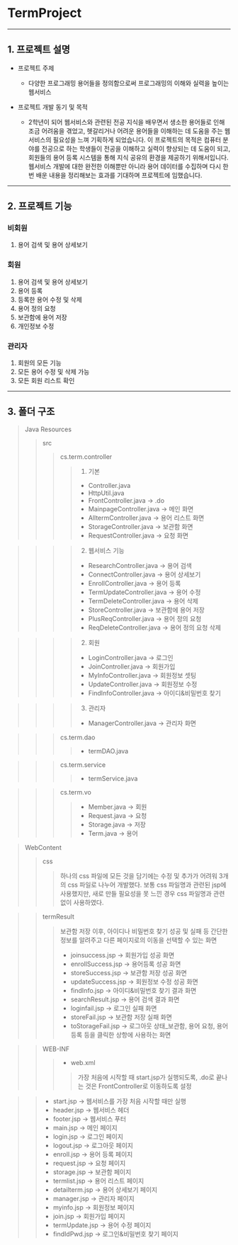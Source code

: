 # TermProject<Programing Term>
------------------------------
  ## 1. 프로젝트 설명
  * 프로젝트 주제
    - 다양한 프로그래밍 용어들을 정의함으로써 프로그래밍의 이해와 실력을 높이는 웹서비스
  
  * 프로젝트 개발 동기 및 목적
    - 2학년이 되어 웹서비스와 관련된 전공 지식을 배우면서 생소한 용어들로 인해 조금 어려움을 겪었고, 헷갈리거나 어려운 용어들을 이해하는 데 도움을 주는 웹서비스의 필요성을 느껴 기획하게 되었습니다. 이 프로젝트의 목적은 컴퓨터 분야를 전공으로 하는 학생들이 전공을 이해하고 실력이 향상되는 데 도움이 되고, 회원들의 용어 등록 시스템을 통해 지식 공유의 환경을 제공하기 위해서입니다. 웹서비스 개발에 대한 완전한 이해뿐만 아니라 용어 데이터를 수집하며 다시 한번 배운 내용을 정리해보는 효과를 기대하며 프로젝트에 임했습니다.
  
  -----------------------------------------------
  ## 2. 프로젝트 기능
  ### 비회원
  1. 용어 검색 및 용어 상세보기
  
  ### 회원
  1. 용어 검색 및 용어 상세보기
  2. 용어 등록
  3. 등록한 용어 수정 및 삭제
  4. 용어 정의 요청
  5. 보관함에 용어 저장
  6. 개인정보 수정
  
  ### 관리자
  1. 회원의 모든 기능
  2. 모든 용어 수정 및 삭제 가능
  3. 모든 회원 리스트 확인
  
  -------------------------------
  ## 3. 폴더 구조
  > Java Resources
  >> src
  >>> cs.term.controller
  >>>> 1. 기본
  >>>> * Controller.java
  >>>> * HttpUtil.java
  >>>> * FrontController.java -> .do
  >>>> * MainpageController.java -> 메인 화면
  >>>> * AlltermController.java -> 용어 리스트 화면
  >>>> * StorageController.java -> 보관함 화면
  >>>> * RequestController.java -> 요청 화면
  
  >>>> 2. 웹서비스 기능
  >>>> * ResearchController.java -> 용어 검색
  >>>> * ConnectController.java -> 용어 상세보기
  >>>> * EnrollController.java  -> 용어 등록
  >>>> * TermUpdateController.java -> 용어 수정
  >>>> * TermDeleteController.java -> 용어 삭제
  >>>> * StoreController.java -> 보관함에 용어 저장
  >>>> * PlusReqController.java -> 용어 정의 요청
  >>>> * ReqDeleteController.java -> 용어 정의 요청 삭제
  
  >>>> 2. 회원
  >>>> * LoginController.java -> 로그인
  >>>> * JoinController.java -> 회원가입
  >>>> * MyInfoController.java -> 회원정보 셋팅
  >>>> * UpdateController.java -> 회원정보 수정
  >>>> * FindInfoController.java -> 아이디&비밀번호 찾기
  
  >>>> 3. 관리자
  >>>> * ManagerController.java -> 관리자 화면
  
  >>> cs.term.dao
  >>>> * termDAO.java
  
  >>> cs.term.service
  >>>> * termService.java
  
  >>> cs.term.vo
  >>>> * Member.java -> 회원
  >>>> * Request.java -> 요청
  >>>> * Storage.java -> 저장
  >>>> * Term.java -> 용어
  
  > WebContent
  >> css
  >>> 하나의 css 파일에 모든 것을 담기에는 수정 및 추가가 어려워 3개의 css 파일로 나누어 개발했다. 보통 css 파일명과 관련된 jsp에 사용했지만, 새로 만들 필요성을 못 느낀 경우 css 파일명과 관련 없이 사용하였다.
  
  >> termResult
  >>> 보관함 저장 이후, 아이디나 비밀번호 찾기 성공 및 실패 등 간단한 정보를 알려주고 다른 페이지로의 이동을 선택할 수 있는 화면
  >>> * joinsuccess.jsp -> 회원가입 성공 화면
  >>> * enrollSuccess.jsp -> 용어등록 성공 화면
  >>> * storeSuccess.jsp -> 보관함 저장 성공 화면
  >>> * updateSuccess.jsp -> 회원정보 수정 성공 화면
  >>> * findInfo.jsp -> 아이디&비밀번호 찾기 결과 화면
  >>> * searchResult.jsp -> 용어 검색 결과 화면
  >>> * loginfail.jsp -> 로그인 실패 화면
  >>> * storeFail.jsp -> 보관함 저장 실패 화면
  >>> * toStorageFail.jsp -> 로그아웃 상태_보관함, 용어 요청, 용어 등록 등을 클릭한 상항에 사용하는 화면
  
  >> WEB-INF
  >>> * web.xml
  >>>> 가장 처음에 시작할 때 start.jsp가 실행되도록, .do로 끝나는 것은 FrontController로 이동하도록 설정
  
  >> * start.jsp -> 웹서비스를 가장 처음 시작할 때만 실행
  >> * header.jsp -> 웹서비스 헤더
  >> * footer.jsp -> 웹서비스 푸터
  >> * main.jsp -> 메인 페이지
  >> * login.jsp -> 로그인 페이지
  >> * logout.jsp -> 로그아웃 페이지
  >> * enroll.jsp -> 용어 등록 페이지
  >> * request.jsp -> 요청 페이지
  >> * storage.jsp -> 보관함 페이지
  >> * termlist.jsp -> 용어 리스트 페이지
  >> * detailterm.jsp -> 용어 상세보기 페이지
  >> * manager.jsp -> 관리자 페이지
  >> * myinfo.jsp -> 회원정보 페이지
  >> * join.jsp -> 회원가입 페이지
  >> * termUpdate.jsp -> 용어 수정 페이지
  >> * findIdPwd.jsp -> 로그인&비밀번호 찾기 페이지
  
  
